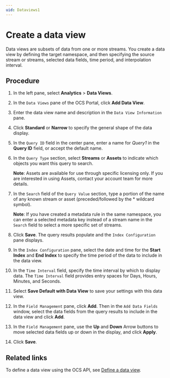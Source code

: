 ```yaml
---
uid: Dataviews1
---
```


# Create a data view

Data views are subsets of data from one or more streams. You create a data view by defining the target namespace, and then specifying the source stream or streams, selected data fields, time period, and interpolation interval. 

## Procedure

1. In the left pane, select **Analytics** > **Data Views**.
2. In the `Data Views` pane of the OCS Portal, click **Add Data View**.
3. Enter the data view name and description in the `Data View Information` pane.
4. Click **Standard** or **Narrow** to specify the general shape of the data display.
5. In the `Query ID` field in the center pane, enter a name for *Query1* in the **Query ID** field, or accept the default name. 
6. In the `Query Type` section, select **Streams** or **Assets** to indicate which objects you want this query to search.

   **Note**: Assets are available for use through specific licensing only. If you are interested in using Assets, contact your account team for more details. 
   
6. In the `Search` field of the `Query Value` section, type a portion of the name of any known stream or asset (preceded/followed by the * wildcard symbol). 

   **Note**: If you have created a metadata rule in the same namespace, you can enter a selected metadata key instead of a stream name in the `Search` field to select a more specific set of streams.
   
7. Click **Save**. The query results populate and the `Index Configuration` pane displays.
8. In the `Index Configuration` pane, select the date and time for the **Start Index** and **End Index** to specify the time period of the data to include in the data view.
9. In the `Time Interval` field, specify the time interval by which to display data. The `Time Interval` field provides entry spaces for Days, Hours, Minutes, and Seconds.
10. Select **Save Default with Data View** to save your settings with this data view.
11. In the `Field Management` pane, click **Add**. Then in the `Add Data Fields` window, select the data fields from the query results to include in the data view and click **Add**.
12. In the `Field Management` pane, use the **Up** and **Down** Arrow buttons to move selected data fields up or down in the display, and click **Apply**.
13. Click **Save**.

## Related links

To define a data view using the OCS API, see [Define a data view](xref:DataViewsQuickStartDefine).





